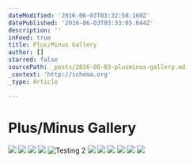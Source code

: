 ```yaml
---
dateModified: '2016-06-03T03:32:58.160Z'
datePublished: '2016-06-03T03:33:05.644Z'
description: ''
inFeed: true
title: Plus/Minus Gallery
author: []
starred: false
sourcePath: _posts/2016-06-03-plusminus-gallery.md
_context: 'http://schema.org'
_type: Article

---
```

# Plus/Minus Gallery
![](https://s3-us-west-2.amazonaws.com/the-grid-img/p/29b691fac6e3664bd20e18eee498f552403dce06.jpg)
![](https://the-grid-user-content.s3-us-west-2.amazonaws.com/6b137bd0-b31b-4eb1-b983-5c91cd592133.jpg)
![](https://s3-us-west-2.amazonaws.com/the-grid-img/p/ab5b5fa393065a7dcc9da8802c2b03dda74de541.jpg)
![](https://the-grid-user-content.s3-us-west-2.amazonaws.com/252c8f40-768a-49ed-8f2f-e8a50680c825.jpg)
![Testing 2](https://the-grid-user-content.s3-us-west-2.amazonaws.com/bb6d832a-4905-465f-af7f-2462007b6010.jpg)
![](https://the-grid-user-content.s3-us-west-2.amazonaws.com/36ec50ed-8b9a-4ae0-9695-7665ee65ad6c.jpg)
![](https://the-grid-user-content.s3-us-west-2.amazonaws.com/7d089de6-369b-4095-a142-df35f4f36f1a.jpg)
![](https://the-grid-user-content.s3-us-west-2.amazonaws.com/3013d60d-9ea0-448d-af23-940f625b8dd2.jpg)
![](https://the-grid-user-content.s3-us-west-2.amazonaws.com/46cdd3d5-558f-448e-928b-b99e495a97cc.jpg)
![](https://s3-us-west-2.amazonaws.com/the-grid-img/p/775fc8962ff5cc5147f85dbd57517288fa7c16dc.jpg)
![](https://s3-us-west-2.amazonaws.com/the-grid-img/p/5b0f7b5c30c0f2cc2e1c30e85b127cfa477caae8.jpg)